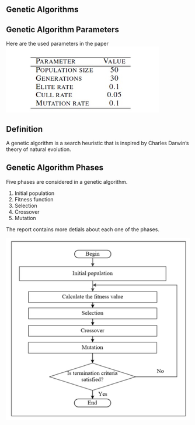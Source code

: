 ## Genetic Algorithms 
## Genetic Algorithm Parameters
Here are the used parameters in the paper 
![img](https://github.com/Sarah-HA-2021/MLDM_HomeWork/blob/main/Project/images/GA_parameters.jpg)

## Definition 
A genetic algorithm is a search heuristic that is inspired by Charles Darwin’s theory of natural evolution.

## Genetic Algorithm Phases 
Five phases are considered in a genetic algorithm.

1. Initial population
2. Fitness function
3. Selection
4. Crossover
5. Mutation

The report contains more detials about each one of the phases.

![img](https://github.com/Sarah-HA-2021/MLDM_HomeWork/blob/main/Project/images/genetic_algorithm.png)
